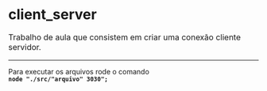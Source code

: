 # client_server
<p style="font-size: 16px;">
    Trabalho de aula que consistem em criar uma conexão cliente servidor. <br />
    <hr />
    Para executar os arquivos rode o comando <br />
    <strong><code>node "./src/"arquivo" 3030";</code></strong><br />
</p>